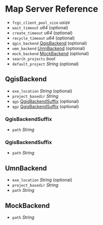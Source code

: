 # Map Server Reference

* `fcgi_client_pool_size` *usize*
* `wait_timeout` *u64* (optional)
* `create_timeout` *u64* (optional)
* `recycle_timeout` *u64* (optional)
* `qgis_backend` [QgisBackend](#qgisbackend) (optional)
* `umn_backend` [UmnBackend](#umnbackend) (optional)
* `mock_backend` [MockBackend](#mockbackend) (optional)
* `search_projects` *bool*
* `default_project` *String* (optional)

## QgisBackend

* `exe_location` *String* (optional)
* `project_basedir` *String*
* `qgs` [QgisBackendSuffix](#qgisbackendsuffix) (optional)
* `qgz` [QgisBackendSuffix](#qgisbackendsuffix) (optional)

### QgisBackendSuffix

* `path` *String*

### QgisBackendSuffix

* `path` *String*

## UmnBackend

* `exe_location` *String* (optional)
* `project_basedir` *String*
* `path` *String*

## MockBackend

* `path` *String*
